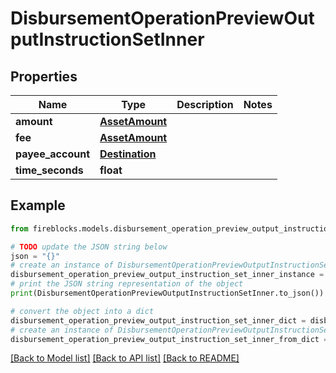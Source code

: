 # DisbursementOperationPreviewOutputInstructionSetInner


## Properties

Name | Type | Description | Notes
------------ | ------------- | ------------- | -------------
**amount** | [**AssetAmount**](AssetAmount.md) |  | 
**fee** | [**AssetAmount**](AssetAmount.md) |  | 
**payee_account** | [**Destination**](Destination.md) |  | 
**time_seconds** | **float** |  | 

## Example

```python
from fireblocks.models.disbursement_operation_preview_output_instruction_set_inner import DisbursementOperationPreviewOutputInstructionSetInner

# TODO update the JSON string below
json = "{}"
# create an instance of DisbursementOperationPreviewOutputInstructionSetInner from a JSON string
disbursement_operation_preview_output_instruction_set_inner_instance = DisbursementOperationPreviewOutputInstructionSetInner.from_json(json)
# print the JSON string representation of the object
print(DisbursementOperationPreviewOutputInstructionSetInner.to_json())

# convert the object into a dict
disbursement_operation_preview_output_instruction_set_inner_dict = disbursement_operation_preview_output_instruction_set_inner_instance.to_dict()
# create an instance of DisbursementOperationPreviewOutputInstructionSetInner from a dict
disbursement_operation_preview_output_instruction_set_inner_from_dict = DisbursementOperationPreviewOutputInstructionSetInner.from_dict(disbursement_operation_preview_output_instruction_set_inner_dict)
```
[[Back to Model list]](../README.md#documentation-for-models) [[Back to API list]](../README.md#documentation-for-api-endpoints) [[Back to README]](../README.md)


